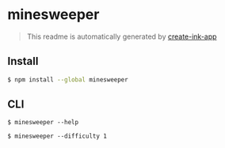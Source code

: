 # minesweeper

> This readme is automatically generated by [create-ink-app](https://github.com/vadimdemedes/create-ink-app)

## Install

```bash
$ npm install --global minesweeper
```

## CLI

```
$ minesweeper --help

$ minesweeper --difficulty 1
```
